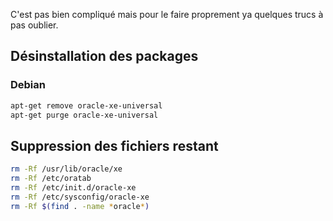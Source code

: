 <!-- --- title: Oracle / Désinstaller Oracle XE sous Linux -->
C'est pas bien compliqué mais pour le faire proprement ya quelques trucs à pas oublier.

## Désinstallation des packages
### Debian

``` sh
apt-get remove oracle-xe-universal
apt-get purge oracle-xe-universal
```

## Suppression des fichiers restant

``` sh
rm -Rf /usr/lib/oracle/xe
rm -Rf /etc/oratab
rm -Rf /etc/init.d/oracle-xe
rm -Rf /etc/sysconfig/oracle-xe
rm -Rf $(find . -name *oracle*)
```

<!-- --- tags: linux, oracle -->